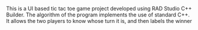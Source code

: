 This is a UI based tic tac toe game project developed using RAD Studio C++ Builder. The algorithm of the program implements the use of standard C++. It allows the two players to know whose turn it is, and then labels the winner

